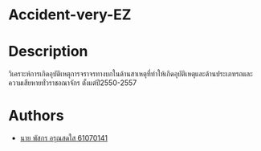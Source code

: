 # Accident-very-EZ
# Description
วิเคราะห์การเกิดอุบัติเหตุการจราจรทางบกในด้านสาเหตุที่ทำให้เกิดอุบัติเหตุและด้านประเภทรถและความเสียหายทั่วราชอณาจักร ตั้งแต่ปี2550-2557
# Authors
* [นาย พัสกร อรุณสดใส 61070141](https://github.com/Erongi)
